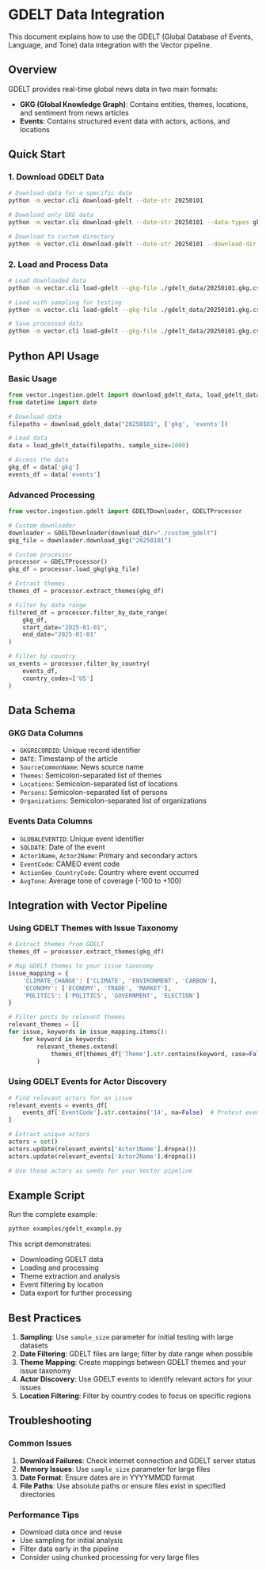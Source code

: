 # GDELT Data Integration

This document explains how to use the GDELT (Global Database of Events, Language, and Tone) data integration with the Vector pipeline.

## Overview

GDELT provides real-time global news data in two main formats:
- **GKG (Global Knowledge Graph)**: Contains entities, themes, locations, and sentiment from news articles
- **Events**: Contains structured event data with actors, actions, and locations

## Quick Start

### 1. Download GDELT Data

```bash
# Download data for a specific date
python -m vector.cli download-gdelt --date-str 20250101

# Download only GKG data
python -m vector.cli download-gdelt --date-str 20250101 --data-types gkg

# Download to custom directory
python -m vector.cli download-gdelt --date-str 20250101 --download-dir ./my_gdelt_data
```

### 2. Load and Process Data

```bash
# Load downloaded data
python -m vector.cli load-gdelt --gkg-file ./gdelt_data/20250101.gkg.csv --events-file ./gdelt_data/20250101.export.CSV

# Load with sampling for testing
python -m vector.cli load-gdelt --gkg-file ./gdelt_data/20250101.gkg.csv --sample-size 1000

# Save processed data
python -m vector.cli load-gdelt --gkg-file ./gdelt_data/20250101.gkg.csv --out ./processed_data
```

## Python API Usage

### Basic Usage

```python
from vector.ingestion.gdelt import download_gdelt_data, load_gdelt_data
from datetime import date

# Download data
filepaths = download_gdelt_data("20250101", ['gkg', 'events'])

# Load data
data = load_gdelt_data(filepaths, sample_size=1000)

# Access the data
gkg_df = data['gkg']
events_df = data['events']
```

### Advanced Processing

```python
from vector.ingestion.gdelt import GDELTDownloader, GDELTProcessor

# Custom downloader
downloader = GDELTDownloader(download_dir="./custom_gdelt")
gkg_file = downloader.download_gkg("20250101")

# Custom processor
processor = GDELTProcessor()
gkg_df = processor.load_gkg(gkg_file)

# Extract themes
themes_df = processor.extract_themes(gkg_df)

# Filter by date range
filtered_df = processor.filter_by_date_range(
    gkg_df, 
    start_date="2025-01-01", 
    end_date="2025-01-01"
)

# Filter by country
us_events = processor.filter_by_country(
    events_df, 
    country_codes=['US']
)
```

## Data Schema

### GKG Data Columns
- `GKGRECORDID`: Unique record identifier
- `DATE`: Timestamp of the article
- `SourceCommonName`: News source name
- `Themes`: Semicolon-separated list of themes
- `Locations`: Semicolon-separated list of locations
- `Persons`: Semicolon-separated list of persons
- `Organizations`: Semicolon-separated list of organizations

### Events Data Columns
- `GLOBALEVENTID`: Unique event identifier
- `SQLDATE`: Date of the event
- `Actor1Name`, `Actor2Name`: Primary and secondary actors
- `EventCode`: CAMEO event code
- `ActionGeo_CountryCode`: Country where event occurred
- `AvgTone`: Average tone of coverage (-100 to +100)

## Integration with Vector Pipeline

### Using GDELT Themes with Issue Taxonomy

```python
# Extract themes from GDELT
themes_df = processor.extract_themes(gkg_df)

# Map GDELT themes to your issue taxonomy
issue_mapping = {
    'CLIMATE_CHANGE': ['CLIMATE', 'ENVIRONMENT', 'CARBON'],
    'ECONOMY': ['ECONOMY', 'TRADE', 'MARKET'],
    'POLITICS': ['POLITICS', 'GOVERNMENT', 'ELECTION']
}

# Filter posts by relevant themes
relevant_themes = []
for issue, keywords in issue_mapping.items():
    for keyword in keywords:
        relevant_themes.extend(
            themes_df[themes_df['Theme'].str.contains(keyword, case=False)]['Theme'].tolist()
        )
```

### Using GDELT Events for Actor Discovery

```python
# Find relevant actors for an issue
relevant_events = events_df[
    events_df['EventCode'].str.contains('14', na=False)  # Protest events
]

# Extract unique actors
actors = set()
actors.update(relevant_events['Actor1Name'].dropna())
actors.update(relevant_events['Actor2Name'].dropna())

# Use these actors as seeds for your Vector pipeline
```

## Example Script

Run the complete example:

```bash
python examples/gdelt_example.py
```

This script demonstrates:
- Downloading GDELT data
- Loading and processing
- Theme extraction and analysis
- Event filtering by location
- Data export for further processing

## Best Practices

1. **Sampling**: Use `sample_size` parameter for initial testing with large datasets
2. **Date Filtering**: GDELT files are large; filter by date range when possible
3. **Theme Mapping**: Create mappings between GDELT themes and your issue taxonomy
4. **Actor Discovery**: Use GDELT events to identify relevant actors for your issues
5. **Location Filtering**: Filter by country codes to focus on specific regions

## Troubleshooting

### Common Issues

1. **Download Failures**: Check internet connection and GDELT server status
2. **Memory Issues**: Use `sample_size` parameter for large files
3. **Date Format**: Ensure dates are in YYYYMMDD format
4. **File Paths**: Use absolute paths or ensure files exist in specified directories

### Performance Tips

- Download data once and reuse
- Use sampling for initial analysis
- Filter data early in the pipeline
- Consider using chunked processing for very large files
